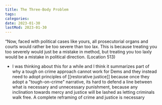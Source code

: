 ```yaml
---
title: The Three-Body Problem
tags:
categories:
date: 2023-01-30
lastMod: 2023-01-30
---
```

“Now, faced with political cases like yours, all prosecutorial organs and courts would rather be too severe than too lax. This is because treating you too severely would just be a mistake in method, but treating you too laxly would be a mistake in political direction. (Location 513)

  + I was thinking about this for a while and I think it summarizes part of why a tough on crime approach cannot work for Dems and they instead need to adopt principles of [[restorative justice]] because once they adopt a "tough-on-crime" narrative, its hard to defend a line between what is necessary and unnecessary punishment, because any inclination towards mercy and justice will be lashed as letting criminals walk free. A complete reframing of crime and justice is necessary
